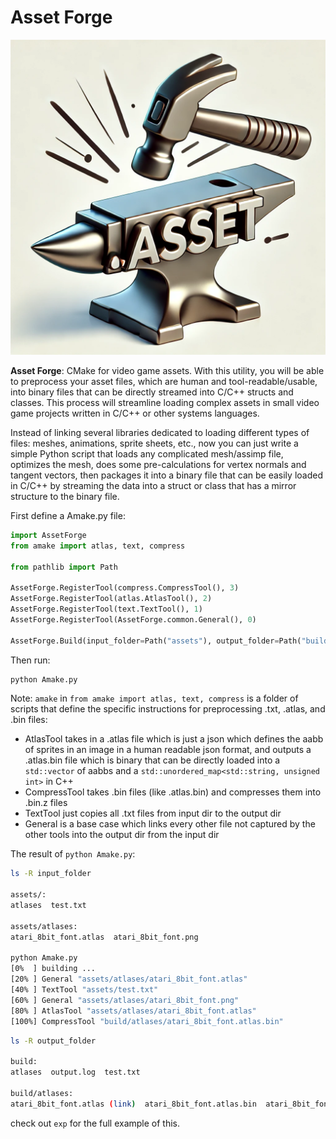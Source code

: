 # Asset Forge

<!-- <div style="display: flex; align-items: top;">
  <img src="icon.png" alt="[icon image]" title="Icon" width="220px" style="margin-right: 15px; margin-bottom: 15px; aspect-ratio: 1; height: auto;">
  <span>
    <p>
        <strong>Asset Forge</strong>: CMake for video game assets. With this utility, you will be able to preprocess your asset files, which are human and tool-readable/usable, into binary files that can be directly streamed into C/C++ structs and classes. This process will streamline loading complex assets in small video game projects written in C/C++ or other systems languages.
    </p>
    <p style="margin-bottom: 0px">
        Instead of linking several libraries dedicated to loading different types of files: meshes, animations, sprite sheets, and etc. Now you can just write a simple python script that loads in any complicated mesh/assimp file, optimize the mesh, do some precalculations for vertex normals and tangent vectors, then package it into a binary file that can be easily loaded in C/C++ by streaming the data into a struct or class that has a mirror structure to the binary file.
    </p>
  </span>
</div> -->

<!-- <br> -->

![Icon](https://raw.githubusercontent.com/MasonJohnHawver42/AssetForge/refs/heads/master/icon.png)

**Asset Forge**: CMake for video game assets. With this utility, you will be able to preprocess your asset files, which are human and tool-readable/usable, into binary files that can be directly streamed into C/C++ structs and classes. This process will streamline loading complex assets in small video game projects written in C/C++ or other systems languages.

Instead of linking several libraries dedicated to loading different types of files: meshes, animations, sprite sheets, etc., now you can just write a simple Python script that loads any complicated mesh/assimp file, optimizes the mesh, does some pre-calculations for vertex normals and tangent vectors, then packages it into a binary file that can be easily loaded in C/C++ by streaming the data into a struct or class that has a mirror structure to the binary file.


First define a Amake.py file:
```python
import AssetForge
from amake import atlas, text, compress

from pathlib import Path

AssetForge.RegisterTool(compress.CompressTool(), 3) 
AssetForge.RegisterTool(atlas.AtlasTool(), 2)  
AssetForge.RegisterTool(text.TextTool(), 1)  
AssetForge.RegisterTool(AssetForge.common.General(), 0)  

AssetForge.Build(input_folder=Path("assets"), output_folder=Path("build"), recursive=True, parallel=True)
```

Then run:
```bash
python Amake.py
```

Note: `amake` in `from amake import atlas, text, compress` is a folder of scripts that define the specific instructions for preprocessing .txt, .atlas, and .bin files:

 - AtlasTool takes in a .atlas file which is just a json which defines the aabb of sprites in an image in a human readable json format, and outputs a .atlas.bin file which is binary that can be directly loaded into a `std::vector` of aabbs and a `std::unordered_map<std::string, unsigned int>` in C++
 - CompressTool takes .bin files (like .atlas.bin) and compresses them into .bin.z files 
 - TextTool just copies all .txt files from  input dir to the output dir
 - General is a base case which links every other file not captured by the other tools into the output dir from the input dir

The result of `python Amake.py`:

```bash
ls -R input_folder

assets/:
atlases  test.txt

assets/atlases:
atari_8bit_font.atlas  atari_8bit_font.png

python Amake.py
[0%  ] building ... 
[20% ] General "assets/atlases/atari_8bit_font.atlas"
[40% ] TextTool "assets/test.txt"
[60% ] General "assets/atlases/atari_8bit_font.png"
[80% ] AtlasTool "assets/atlases/atari_8bit_font.atlas"
[100%] CompressTool "build/atlases/atari_8bit_font.atlas.bin"
```

```bash
ls -R output_folder

build:
atlases  output.log  test.txt

build/atlases:
atari_8bit_font.atlas (link)  atari_8bit_font.atlas.bin  atari_8bit_font.atlas.bin.z (60% compression) atari_8bit_font.png (link)
```

check out `exp` for the full example of this.



